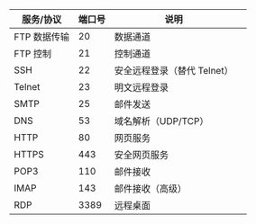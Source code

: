 | 服务/协议    | 端口号  | 说明                |     |
| -------- | ---- | ----------------- | --- |
| FTP 数据传输 | 20   | 数据通道              |     |
| FTP 控制   | 21   | 控制通道              |     |
| SSH      | 22   | 安全远程登录（替代 Telnet） |     |
| Telnet   | 23   | 明文远程登录            |     |
| SMTP     | 25   | 邮件发送              |     |
| DNS      | 53   | 域名解析（UDP/TCP）     |     |
| HTTP     | 80   | 网页服务              |     |
| HTTPS    | 443  | 安全网页服务            |     |
| POP3     | 110  | 邮件接收              |     |
| IMAP     | 143  | 邮件接收（高级）          |     |
| RDP      | 3389 | 远程桌面              |     |